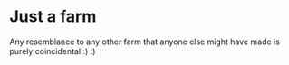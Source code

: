 # Just a farm

Any resemblance to any other farm that anyone else might have made is purely coincidental :) :)
